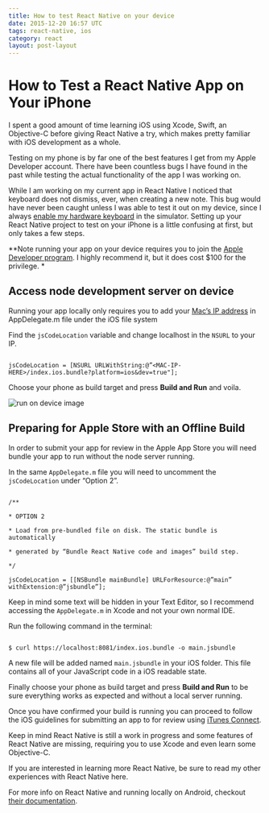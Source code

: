 ```yaml
---
title: How to test React Native on your device
date: 2015-12-20 16:57 UTC
tags: react-native, ios
category: react
layout: post-layout
---
```

# How to Test a React Native App on Your iPhone 

I spent a good amount of time learning iOS using Xcode, Swift, an Objective-C before giving React Native a try, which makes pretty familiar with iOS development as a whole. 

Testing on my phone is by far one of the best features I get from my Apple Developer account. There have been countless bugs I have found in the past while testing the actual functionality of the app I was working on.

While I am working on my current app in React Native I noticed that keyboard does not dismiss, ever, when creating a new note. This bug would have never been caught unless I was able to test it out on my device, since I always [enable my hardware keyboard](https://stackoverflow.com/questions/24420873/xcode-6-keyboard-does-not-show-up-in-simulator/24497773#24497773
) in the simulator.
Setting up your React Native project to test on your iPhone is a little confusing at first, but only takes a few steps.

**Note running your app on your device requires you to join the [Apple Developer program](https://developer.apple.com/programs). I highly recommend it, but it does cost $100 for the privilege. *

## Access node development server on device

Running your app locally only requires you to add your [Mac’s IP address](https://www.google.com/search?q=Mac%E2%80%99c+IP+address&oq=Mac%E2%80%99c+IP+address&aqs=chrome..69i57j0.254j0j7&sourceid=chrome&ie=UTF-8#q=mac+ip+address) in AppDelegate.m file under the iOS file system

Find the `jsCodeLocation` variable and change localhost in the `NSURL` to your IP.

```

jsCodeLocation = [NSURL URLWithString:@”<MAC-IP-HERE>/index.ios.bundle?platform=ios&dev=true"];

```

Choose your phone as build target and press **Build and Run** and voila.


![run on device image](https://i.imgur.com/STdGo4gl.png)




## Preparing for Apple Store with an Offline Build

In order to submit your app for review in the Apple App Store you will need bundle your app to run without the node server running. 

In the same `AppDelegate.m` file you will need to uncomment the `jsCodeLocation` under “Option 2”.

```

/**

* OPTION 2

* Load from pre-bundled file on disk. The static bundle is automatically

* generated by “Bundle React Native code and images” build step.

*/

jsCodeLocation = [[NSBundle mainBundle] URLForResource:@”main” withExtension:@”jsbundle”];

```

Keep in mind some text will be hidden in your Text Editor, so I recommend accessing the `AppDelegate.m` in Xcode and not your own normal IDE.

Run the following command in the terminal:

```

$ curl https://localhost:8081/index.ios.bundle -o main.jsbundle

```

A new file will be added named `main.jsbundle` in your iOS folder. This file contains all of your JavaScript code in a iOS readable state. 

Finally choose your phone as build target and press **Build and Run** to be sure everything works as expected and without a local server running. 

Once you have confirmed your build is running you can proceed to follow the iOS guidelines for submitting an app to for review using [iTunes Connect](https://developer.apple.com/library/ios/documentation/IDEs/Conceptual/AppDistributionGuide/SubmittingYourApp/SubmittingYourApp.html).

Keep in mind React Native is still a work in progress and some features of React Native are missing, requiring you to use Xcode and even learn some Objective-C. 

If you are interested in learning more React Native, be sure to read my other experiences with React Native here. 

For more info on React Native and running locally on Android, checkout [their documentation](https://facebook.github.io/react-native/docs/running-on-device-android.html#content).
